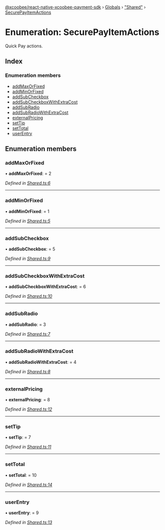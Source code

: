 [@xcoobee/react-native-xcoobee-payment-sdk](../README.md) › [Globals](../globals.md) › ["Shared"](../modules/_shared_.md) › [SecurePayItemActions](_shared_.securepayitemactions.md)

# Enumeration: SecurePayItemActions

Quick Pay actions.

## Index

### Enumeration members

* [addMaxOrFixed](_shared_.securepayitemactions.md#addmaxorfixed)
* [addMinOrFixed](_shared_.securepayitemactions.md#addminorfixed)
* [addSubCheckbox](_shared_.securepayitemactions.md#addsubcheckbox)
* [addSubCheckboxWithExtraCost](_shared_.securepayitemactions.md#addsubcheckboxwithextracost)
* [addSubRadio](_shared_.securepayitemactions.md#addsubradio)
* [addSubRadioWithExtraCost](_shared_.securepayitemactions.md#addsubradiowithextracost)
* [externalPricing](_shared_.securepayitemactions.md#externalpricing)
* [setTip](_shared_.securepayitemactions.md#settip)
* [setTotal](_shared_.securepayitemactions.md#settotal)
* [userEntry](_shared_.securepayitemactions.md#userentry)

## Enumeration members

###  addMaxOrFixed

• **addMaxOrFixed**: = 2

*Defined in [Shared.ts:6](https://github.com/XcooBee/payment-sdk-react-native/blob/b11bdcd/src/Shared.ts#L6)*

___

###  addMinOrFixed

• **addMinOrFixed**: = 1

*Defined in [Shared.ts:5](https://github.com/XcooBee/payment-sdk-react-native/blob/b11bdcd/src/Shared.ts#L5)*

___

###  addSubCheckbox

• **addSubCheckbox**: = 5

*Defined in [Shared.ts:9](https://github.com/XcooBee/payment-sdk-react-native/blob/b11bdcd/src/Shared.ts#L9)*

___

###  addSubCheckboxWithExtraCost

• **addSubCheckboxWithExtraCost**: = 6

*Defined in [Shared.ts:10](https://github.com/XcooBee/payment-sdk-react-native/blob/b11bdcd/src/Shared.ts#L10)*

___

###  addSubRadio

• **addSubRadio**: = 3

*Defined in [Shared.ts:7](https://github.com/XcooBee/payment-sdk-react-native/blob/b11bdcd/src/Shared.ts#L7)*

___

###  addSubRadioWithExtraCost

• **addSubRadioWithExtraCost**: = 4

*Defined in [Shared.ts:8](https://github.com/XcooBee/payment-sdk-react-native/blob/b11bdcd/src/Shared.ts#L8)*

___

###  externalPricing

• **externalPricing**: = 8

*Defined in [Shared.ts:12](https://github.com/XcooBee/payment-sdk-react-native/blob/b11bdcd/src/Shared.ts#L12)*

___

###  setTip

• **setTip**: = 7

*Defined in [Shared.ts:11](https://github.com/XcooBee/payment-sdk-react-native/blob/b11bdcd/src/Shared.ts#L11)*

___

###  setTotal

• **setTotal**: = 10

*Defined in [Shared.ts:14](https://github.com/XcooBee/payment-sdk-react-native/blob/b11bdcd/src/Shared.ts#L14)*

___

###  userEntry

• **userEntry**: = 9

*Defined in [Shared.ts:13](https://github.com/XcooBee/payment-sdk-react-native/blob/b11bdcd/src/Shared.ts#L13)*
